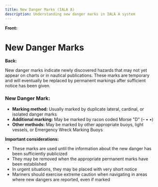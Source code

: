 ```yaml
---
title: New Danger Marks (IALA A)
description: Understanding new danger marks in IALA A system
---
```


**Front:**
# New Danger Marks

**Back:**
<p>New danger marks indicate newly discovered hazards that may not yet appear on charts or in nautical publications. These marks are temporary and will eventually be replaced by permanent markings after sufficient notice has been given.</p>

<div class="mark-section">
  <h3>New Danger Mark:</h3>
  <ul>
    <li><strong>Marking method:</strong> Usually marked by duplicate lateral, cardinal, or isolated danger marks</li>
    <li><strong>Additional marking:</strong> May be marked by racon coded Morse "D" (– • •)</li>
    <li><strong>Other methods:</strong> May be marked by other appropriate buoys, light vessels, or Emergency Wreck Marking Buoys</li>
  </ul>
</div>

<p><strong>Important considerations:</strong></p>
<ul>
  <li>These marks are used until the information about the new danger has been sufficiently publicized</li>
  <li>They may be removed when the appropriate permanent marks have been established</li>
  <li>In urgent situations, they may be placed with very short notice</li>
  <li>Mariners should exercise extreme caution when navigating in areas where new dangers are reported, even if marked</li>
</ul>
